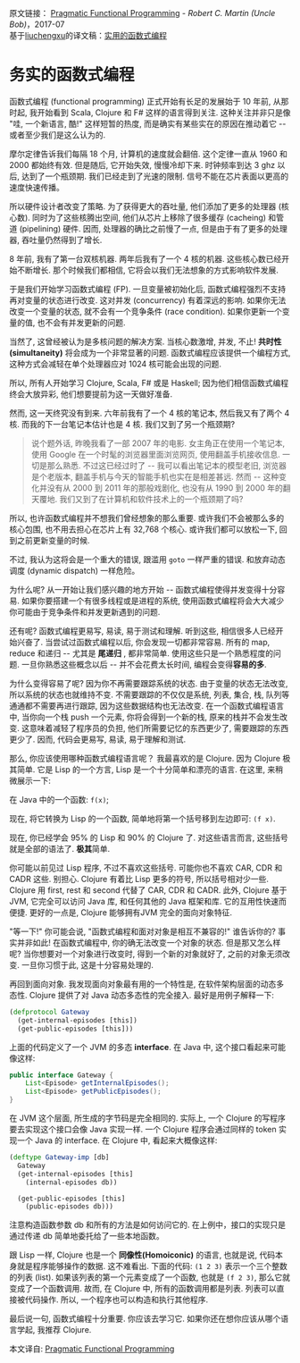 原文链接： [Pragmatic Functional Programming](http://blog.cleancoder.com/uncle-bob/2017/07/11/PragmaticFunctionalProgramming.html) - _Robert C. Martin (Uncle Bob)_，2017-07  
基于[liuchengxu](https://www.jianshu.com/u/daf68451f175)的译文稿：[实用的函数式编程](https://www.jianshu.com/p/b14bdc4d1fd3)  

# 务实的函数式编程

函数式编程 (functional programming) 正式开始有长足的发展始于 10 年前, 从那时起, 我开始看到 Scala, Clojure 和 F# 这样的语言得到关注. 这种关注并非只是像 "哇, 一个新语言, 酷!" 这样短暂的热度, 而是确实有某些实在的原因在推动着它 -- 或者至少我们是这么认为的.

摩尔定律告诉我们每隔 18 个月, 计算机的速度就会翻倍. 这个定律一直从 1960 和 2000 都始终有效. 但是随后, 它开始失效, 慢慢冷却下来. 时钟频率到达 3 ghz 以后, 达到了一个瓶颈期. 我们已经走到了光速的限制. 信号不能在芯片表面以更高的速度快速传播。

所以硬件设计者改变了策略. 为了获得更大的吞吐量, 他们添加了更多的处理器 (核心数). 同时为了这些核腾出空间, 他们从芯片上移除了很多缓存 (cacheing) 和管道 (pipelining) 硬件. 因而, 处理器的确比之前慢了一点, 但是由于有了更多的处理器, 吞吐量仍然得到了增长.

8 年前, 我有了第一台双核机器. 两年后我有了一个 4 核的机器. 这些核心数已经开始不断增长. 那个时候我们都相信, 它将会以我们无法想象的方式影响软件发展.

于是我们开始学习函数式编程 (FP). 一旦变量被初始化后, 函数式编程强烈不支持再对变量的状态进行改变. 这对并发 (concurrency) 有着深远的影响. 如果你无法改变一个变量的状态, 就不会有一个竞争条件 (race condition). 如果你更新一个变量的值, 也不会有并发更新的问题.

当然了, 这曾经被认为是多核问题的解决方案. 当核心数激增, 并发, 不止! **共时性 (simultaneity)** 将会成为一个非常显著的问题. 函数式编程应该提供一个编程方式, 这种方式会减轻在单个处理器应对 1024 核可能会出现的问题.

所以, 所有人开始学习 Clojure, Scala, F# 或是 Haskell; 因为他们相信函数式编程终会大放异彩, 他们想要提前为这一天做好准备.

然而, 这一天终究没有到来. 六年前我有了一个 4 核的笔记本, 然后我又有了两个 4 核. 而我的下一台笔记本估计也是 4 核. 我们又到了另一个瓶颈期?

> 说个题外话, 昨晚我看了一部 2007 年的电影. 女主角正在使用一个笔记本, 使用 Google 在一个时髦的浏览器里面浏览网页, 使用翻盖手机接收信息. 一切是那么熟悉. 不过这已经过时了 -- 我可以看出笔记本的模型老旧, 浏览器是个老版本, 翻盖手机与今天的智能手机也实在是相差甚远. 然而 -- 这种变化并没有从 2000 到 2011 年的那般戏剧化, 也没有从 1990 到 2000 年的翻天覆地. 我们又到了在计算机和软件技术上的一个瓶颈期了吗?

所以, 也许函数式编程并不想我们曾经想象的那么重要. 或许我们不会被那么多的核心包围, 也不用去担心在芯片上有 32,768 个核心. 或许我们都可以放松一下, 回到之前更新变量的时候.

不过, 我认为这将会是一个重大的错误, 跟滥用 `goto` 一样严重的错误. 和放弃动态调度 (dynamic dispatch) 一样危险。

为什么呢? 从一开始让我们感兴趣的地方开始 \-\- 函数式编程使得并发变得十分容易. 如果你要搭建一个有很多线程或是进程的系统, 使用函数式编程将会大大减少你可能由于竞争条件和并发更新遇到的问题.

还有呢? 函数式编程更易写, 易读, 易于测试和理解. 听到这些, 相信很多人已经开始兴奋了. 当尝试过函数式编程以后, 你会发现一切都非常容易. 所有的 map, reduce 和递归 -- 尤其是 **尾递归** , 都非常简单. 使用这些只是一个熟悉程度的问题. 一旦你熟悉这些概念以后 \-\- 并不会花费太长时间, 编程会变得**容易的多**.

为什么变得容易了呢? 因为你不再需要跟踪系统的状态. 由于变量的状态无法改变, 所以系统的状态也就维持不变. 不需要跟踪的不仅仅是系统, 列表, 集合, 栈, 队列等通通都不需要再进行跟踪, 因为这些数据结构也无法改变. 在一个函数式编程语言中, 当你向一个栈 push 一个元素, 你将会得到一个新的栈, 原来的栈并不会发生改变. 这意味着减轻了程序员的负担, 他们所需要记忆的东西更少了, 需要跟踪的东西更少了. 因而, 代码会更易写, 易读, 易于理解和测试.

那么, 你应该使用哪种函数式编程语言呢？ 我最喜欢的是 Clojure. 因为 Clojure 极其简单. 它是 Lisp 的一个方言, Lisp 是一个十分简单和漂亮的语言. 在这里, 来稍微展示一下:

在 Java 中的一个函数: `f(x)`;

现在, 将它转换为 Lisp 的一个函数, 简单地将第一个括号移到左边即可: `(f x)`.

现在, 你已经学会 95% 的 Lisp 和 90% 的 Clojure 了. 对这些语言而言, 这些括号就是全部的语法了. **极其**简单.

你可能以前见过 Lisp 程序, 不过不喜欢这些括号. 可能你也不喜欢 CAR, CDR 和 CADR 这些. 别担心. Clojure 有着比 Lisp 更多的符号, 所以括号相对少一些. Clojure 用 first, rest 和 second 代替了 CAR, CDR 和 CADR. 此外, Clojure 基于 JVM, 它完全可以访问 Java 库, 和任何其他的 Java 框架和库. 它的互用性快速而便捷. 更好的一点是, Clojure 能够拥有JVM 完全的面向对象特征.

"等一下!" 你可能会说, "函数式编程和面对对象是相互不兼容的!" 谁告诉你的? 事实并非如此! 在函数式编程中, 你的确无法改变一个对象的状态. 但是那又怎么样呢? 当你想要对一个对象进行改变时, 得到一个新的对象就好了, 之前的对象无须改变. 一旦你习惯于此, 这是十分容易处理的.

再回到面向对象. 我发现面向对象最有用的一个特性是, 在软件架构层面的动态多态性. Clojure 提供了对 Java 动态多态性的完全接入. 最好是用例子解释一下:

```clojure
(defprotocol Gateway
  (get-internal-episodes [this])
  (get-public-episodes [this]))
```

上面的代码定义了一个 JVM 的多态 **interface**. 在 Java 中, 这个接口看起来可能像这样:

```java
public interface Gateway {
    List<Episode> getInternalEpisodes();
    List<Episode> getPublicEpisodes();
}
```

在 JVM 这个层面, 所生成的字节码是完全相同的. 实际上, 一个 Clojure 的写程序要去实现这个接口会像 Java 实现一样. 一个 Clojure 程序会通过同样的 token 实现一个 Java 的 interface. 在 Clojure 中, 看起来大概像这样:

```clojure
(deftype Gateway-imp [db]
  Gateway
  (get-internal-episodes [this]
    (internal-episodes db))

  (get-public-episodes [this]
    (public-episodes db)))
```

注意构造函数参数 db 和所有的方法是如何访问它的. 在上例中，接口的实现只是通过传递 db 简单地委托给了一些本地函数。

跟 Lisp 一样, Clojure 也是一个 **同像性(Homoiconic)** 的语言, 也就是说, 代码本身就是程序能够操作的数据. 这不难看出. 下面的代码: `(1 2 3)` 表示一个三个整数的列表 (list). 如果该列表的第一个元素变成了一个函数, 也就是 `(f 2 3)`, 那么它就变成了一个函数调用. 故而, 在 Clojure 中, 所有的函数调用都是列表. 列表可以直接被代码操作. 所以, 一个程序也可以构造和执行其他程序.

最后说一句, 函数式编程十分重要. 你应该去学习它. 如果你还在想你应该从哪个语言学起, 我推荐 Clojure.

本文译自: [Pragmatic Functional Programming](https://link.jianshu.com?t=http://blog.cleancoder.com/uncle-bob/2017/07/11/PragmaticFunctionalProgramming.html)
